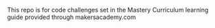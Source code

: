 This repo is for code challenges set in the Mastery Curriculum learning guide provided through makersacademy.com